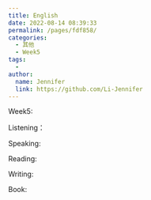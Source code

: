 ```yaml
---
title: English
date: 2022-08-14 08:39:33
permalink: /pages/fdf858/
categories:
  - 其他
  - Week5
tags:
  - 
author: 
  name: Jennifer
  link: https://github.com/Li-Jennifer
---
```

Week5:

Listening：

Speaking: 

Reading:

Writing:


Book:
